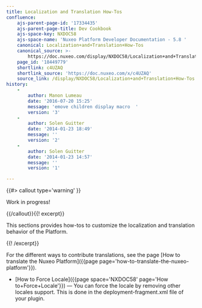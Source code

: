 ```yaml
---
title: Localization and Translation How-Tos
confluence:
    ajs-parent-page-id: '17334435'
    ajs-parent-page-title: Dev Cookbook
    ajs-space-key: NXDOC58
    ajs-space-name: 'Nuxeo Platform Developer Documentation - 5.8 '
    canonical: Localization+and+Translation+How-Tos
    canonical_source: >-
        https://doc.nuxeo.com/display/NXDOC58/Localization+and+Translation+How-Tos
    page_id: '18449779'
    shortlink: c4UZAQ
    shortlink_source: 'https://doc.nuxeo.com/x/c4UZAQ'
    source_link: /display/NXDOC58/Localization+and+Translation+How-Tos
history:
    - 
        author: Manon Lumeau
        date: '2016-07-20 15:25'
        message: 'emove children display macro  '
        version: '3'
    - 
        author: Solen Guitter
        date: '2014-01-23 18:49'
        message: ''
        version: '2'
    - 
        author: Solen Guitter
        date: '2014-01-23 14:57'
        message: ''
        version: '1'

---
```

{{#> callout type='warning' }}

Work in progress!

{{/callout}}{{! excerpt}}

This sections provides how-tos to customize the localization and translation behavior of the Platform.

{{! /excerpt}}

For the different ways to contribute translations, see the page [How to translate the Nuxeo Platform]({{page page='how-to-translate-the-nuxeo-platform'}}).&nbsp;

*   [How to Force Locale]({{page space='NXDOC58' page='How to+Force+Locale'}})&nbsp;&mdash;&nbsp;<span class="smalltext">You can force the locale by removing other locales support. This is done in the&nbsp;deployment-fragment.xml&nbsp;file of your plugin.</span>